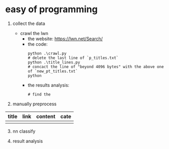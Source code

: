 # easy of programming

1. collect the data
    - crawl the lwn
      - the website: https://lwn.net/Search/
      - the code: 
        ```
        python .\crawl.py
        # delete the last line of `p_titles.txt`
        python .\title_lines.py
        # concact the line of "beyond 4096 bytes" with the above one of `new_pt_titles.txt`
        python 
        ```
      - the results analysis:
        ```
        # find the 
        ```

2. manually preprocess

|title|link|content|cate|
|-|-|-|-|
|||||

3. nn classify

4. result analysis
